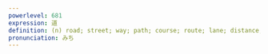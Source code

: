 ```yaml
---
powerlevel: 681
expression: 道
definition: (n) road; street; way; path; course; route; lane; distance; ways (e.g. "a long ways"); the way (of proper conduct, etc.); one's way; morals; teachings (esp. Confucian or Buddhist); (P)
pronunciation: みち
---
```

